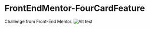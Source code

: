 # FrontEndMentor-FourCardFeature
Challenge from Front-End Mentor.
![Alt text](./four-card-feature-section-master/desktop-view.png)
